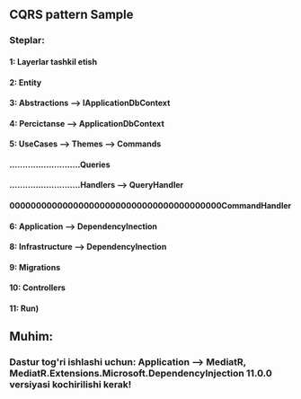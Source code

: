 ## CQRS pattern Sample
### Steplar:
#### 1: Layerlar tashkil etish
#### 2: Entity
#### 3: Abstractions --> IApplicationDbContext
#### 4: Percictanse  --> ApplicationDbContext
#### 5: UseCases --> Themes --> Commands 
#### ...........................Queries  
#### ...........................Handlers --> QueryHandler
#### 0000000000000000000000000000000000000000CommandHandler     
#### 6: Application --> DependencyInection
#### 8: Infrastructure --> DependencyInection
#### 9: Migrations
#### 10: Controllers 
#### 11: Run)
####
####
## Muhim:
### Dastur tog'ri ishlashi uchun: Application --> MediatR, MediatR.Extensions.Microsoft.DependencyInjection 11.0.0 versiyasi kochirilishi kerak!